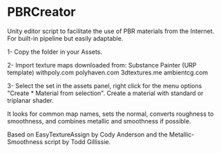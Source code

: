 # PBRCreator
Unity editor script to facilitate the use of PBR materials from the Internet. For built-in pipeline but easily adaptable.

1- Copy the folder in your Assets.

2- Import texture maps downloaded from:
Substance Painter (URP template)
withpoly.com
polyhaven.com
3dtextures.me
ambientcg.com

3- Select the set in the assets panel, right click for the menu options "Create * Material from selection". 
Create a material with standard or triplanar shader.

It looks for common map names, sets the normal, converts roughness to smoothness, and combines metallic and smoothness if possible.  

Based on EasyTextureAssign by Cody Anderson and the Metallic-Smoothness script by Todd Gillissie.